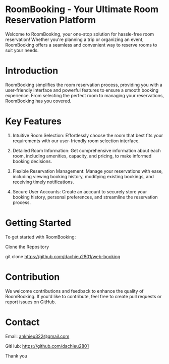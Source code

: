 # RoomBooking - Your Ultimate Room Reservation Platform
Welcome to RoomBooking, your one-stop solution for hassle-free room reservation! Whether you're planning a trip or organizing an event, RoomBooking offers a seamless and convenient way to reserve rooms to suit your needs.

# Introduction

RoomBooking simplifies the room reservation process, providing you with a user-friendly interface and powerful features to ensure a smooth booking experience. From selecting the perfect room to managing your reservations, RoomBooking has you covered.

# Key Features

1. Intuitive Room Selection: Effortlessly choose the room that best fits your requirements with our user-friendly room selection interface.

2. Detailed Room Information: Get comprehensive information about each room, including amenities, capacity, and pricing, to make informed booking decisions.

3. Flexible Reservation Management: Manage your reservations with ease, including viewing booking history, modifying existing bookings, and receiving timely notifications.

4. Secure User Accounts: Create an account to securely store your booking history, personal preferences, and streamline the reservation process.

# Getting Started

To get started with RoomBooking:

Clone the Repository

git clone https://github.com/dachieu2801/web-booking

# Contribution 

We welcome contributions and feedback to enhance the quality of RoomBooking. If you'd like to contribute, feel free to create pull requests or report issues on GitHub.

# Contact

Email: ankhieu322@gmail.com

GitHub: https://github.com/dachieu2801

Thank you 